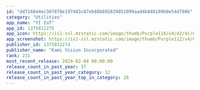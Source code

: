 ```yaml
---
id: "dd716844ec307878e197483c87eb88b692829052099aad4b848109b0e54d786b"
category: "Utilities"
app_name: "YI IoT"
app_id: 1375812275
app_icon: https://is1-ssl.mzstatic.com/image/thumb/Purple116/v4/e2/4c/0c/e24c0c29-3d9b-31ac-264c-488e1ac52018/AppIcon-0-0-1x_U007emarketing-0-0-0-10-0-0-sRGB-0-0-0-GLES2_U002c0-512MB-85-220-0-0.png/1024x1024bb.png
app_screenshot: https://is1-ssl.mzstatic.com/image/thumb/Purple112/v4/0f/93/e7/0f93e7d1-a0f4-5f48-df61-61b516f81faa/57d7b6b9-63db-4fb6-a172-41b9ad9117bf_1.jpg/1242x2688bb.png
publisher_id: 1375812274
publisher_name: "Kami Vision Incorporated"
rank: 231
most_recent_release: 2024-02-04 00:00:00
release_count_in_past_year: 37
release_count_in_past_year_category: 12
release_count_in_past_year_top_in_category: 26
---
```

